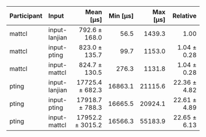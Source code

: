 | Participant | Input | Mean [µs] | Min [µs] | Max [µs] | Relative |
|:---|:---|---:|---:|---:|---:|
| mattcl | input-lanjian | 792.6 ± 168.0 | 56.5 | 1439.3 | 1.00 |
| mattcl | input-pting | 823.0 ± 135.7 | 99.7 | 1153.0 | 1.04 ± 0.28 |
| mattcl | input-mattcl | 824.7 ± 130.5 | 276.3 | 1131.8 | 1.04 ± 0.28 |
| pting | input-lanjian | 17725.4 ± 682.3 | 16863.1 | 21115.6 | 22.36 ± 4.82 |
| pting | input-pting | 17918.7 ± 788.3 | 16665.5 | 20924.1 | 22.61 ± 4.89 |
| pting | input-mattcl | 17952.2 ± 3015.2 | 16566.3 | 55183.9 | 22.65 ± 6.13 |
